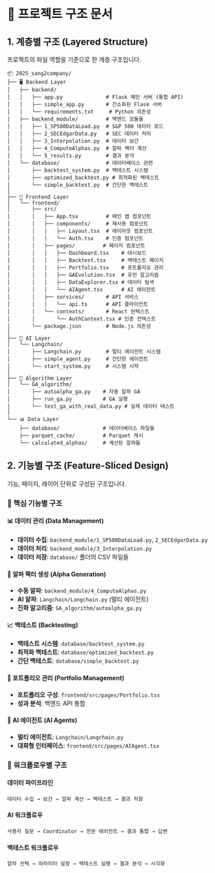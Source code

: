 # 📁 프로젝트 구조 문서

## 1. 계층별 구조 (Layered Structure)
프로젝트의 파일 역할을 기준으로 한 계층 구조입니다.

```
📦 2025_sang2company/
├── 🖥️ Backend Layer
│   ├── backend/
│   │   ├── app.py              # Flask 메인 서버 (통합 API)
│   │   ├── simple_app.py       # 간소화된 Flask 서버
│   │   └── requirements.txt     # Python 의존성
│   ├── backend_module/         # 백엔드 모듈들
│   │   ├── 1_SP500DataLoad.py  # S&P 500 데이터 로드
│   │   ├── 2_SECEdgarData.py   # SEC 데이터 처리
│   │   ├── 3_Interpolation.py  # 데이터 보간
│   │   ├── 4_ComputeAlphas.py  # 알파 팩터 계산
│   │   └── 5_results.py        # 결과 분석
│   └── database/               # 데이터베이스 관련
│       ├── backtest_system.py  # 백테스트 시스템
│       ├── optimized_backtest.py # 최적화된 백테스트
│       └── simple_backtest.py  # 간단한 백테스트
│
├── 🎨 Frontend Layer
│   └── frontend/
│       ├── src/
│       │   ├── App.tsx         # 메인 앱 컴포넌트
│       │   ├── components/     # 재사용 컴포넌트
│       │   │   ├── Layout.tsx  # 레이아웃 컴포넌트
│       │   │   └── Auth.tsx    # 인증 컴포넌트
│       │   ├── pages/         # 페이지 컴포넌트
│       │   │   ├── Dashboard.tsx    # 대시보드
│       │   │   ├── Backtest.tsx     # 백테스트 페이지
│       │   │   ├── Portfolio.tsx    # 포트폴리오 관리
│       │   │   ├── GAEvolution.tsx  # 유전 알고리즘
│       │   │   ├── DataExplorer.tsx # 데이터 탐색
│       │   │   └── AIAgent.tsx      # AI 에이전트
│       │   ├── services/       # API 서비스
│       │   │   └── api.ts      # API 클라이언트
│       │   └── contexts/       # React 컨텍스트
│       │       └── AuthContext.tsx # 인증 컨텍스트
│       └── package.json        # Node.js 의존성
│
├── 🤖 AI Layer
│   └── Langchain/
│       ├── Langchain.py        # 멀티 에이전트 시스템
│       ├── simple_agent.py     # 간단한 에이전트
│       └── start_system.py     # 시스템 시작
│
├── 🧬 Algorithm Layer
│   └── GA_algorithm/
│       ├── autoalpha_ga.py    # 자동 알파 GA
│       ├── run_ga.py          # GA 실행
│       └── test_ga_with_real_data.py # 실제 데이터 테스트
│
└── 📊 Data Layer
    ├── database/              # 데이터베이스 파일들
    ├── parquet_cache/         # Parquet 캐시
    └── calculated_alphas/     # 계산된 알파들
```

## 2. 기능별 구조 (Feature-Sliced Design)
기능, 페이지, 레이어 단위로 구성된 구조입니다.

### 🎯 핵심 기능별 구조

#### 📊 데이터 관리 (Data Management)
- **데이터 수집**: `backend_module/1_SP500DataLoad.py`, `2_SECEdgarData.py`
- **데이터 처리**: `backend_module/3_Interpolation.py`
- **데이터 저장**: `database/` 폴더의 CSV 파일들

#### 🧬 알파 팩터 생성 (Alpha Generation)
- **수동 알파**: `backend_module/4_ComputeAlphas.py`
- **AI 알파**: `Langchain/Langchain.py` (멀티 에이전트)
- **진화 알고리즘**: `GA_algorithm/autoalpha_ga.py`

#### 📈 백테스트 (Backtesting)
- **백테스트 시스템**: `database/backtest_system.py`
- **최적화 백테스트**: `database/optimized_backtest.py`
- **간단 백테스트**: `database/simple_backtest.py`

#### 💼 포트폴리오 관리 (Portfolio Management)
- **포트폴리오 구성**: `frontend/src/pages/Portfolio.tsx`
- **성과 분석**: 백엔드 API 통합

#### 🤖 AI 에이전트 (AI Agents)
- **멀티 에이전트**: `Langchain/Langchain.py`
- **대화형 인터페이스**: `frontend/src/pages/AIAgent.tsx`

### 🔄 워크플로우별 구조

#### 데이터 파이프라인
```
데이터 수집 → 보간 → 알파 계산 → 백테스트 → 결과 저장
```

#### AI 워크플로우
```
사용자 질문 → Coordinator → 전문 에이전트 → 결과 통합 → 답변
```

#### 백테스트 워크플로우
```
알파 선택 → 파라미터 설정 → 백테스트 실행 → 결과 분석 → 시각화
```